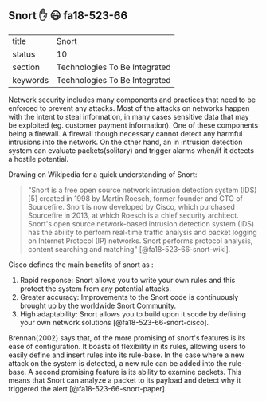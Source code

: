 ## Snort :hand: :smiley: fa18-523-66


|          |                               |
| -------- | ----------------------------- |
| title    | Snort                         | 
| status   | 10                            |
| section  | Technologies To Be Integrated |
| keywords | Technologies To Be Integrated |


Network security includes many components and practices that need to be enforced to prevent any attacks. Most of the attacks on networks
happen with the intent to steal information, in many cases sensitive data that may be exploited (eg. customer payment information). 
One of these components being a firewall. A firewall though necessary cannot detect any harmful intrusions into the network. On the 
other hand, an in intrusion detection system can evaluate packets(solitary) and trigger alarms when/if it detects a hostile potential.

Drawing on Wikipedia for a quick understanding of Snort:
>"Snort is a free open source network intrusion detection system (IDS)[5] created in 1998 by Martin Roesch, former founder and CTO of 
Sourcefire. Snort is now developed by Cisco, which purchased Sourcefire in 2013, at which Roesch is a chief security architect. Snort's 
open source network-based intrusion detection system (IDS) has the ability to perform real-time traffic analysis and packet logging on
Internet Protocol (IP) networks. Snort performs protocol analysis, content searching and matching" [@fa18-523-66-snort-wiki].

Cisco defines the main benefits of snort as :
1. Rapid response: Snort allows you to write your own rules and this protect the system from any potential attacks.
2. Greater accuracy: Improvements to the Snort code is continuously brought up by the worldwide Snort Community.
3. High adaptability: Snort allows you to build upon it scode by defining your own network solutions [@fa18-523-66-snort-cisco].

Brennan(2002) says that, of the more promising of snort's features is its ease of configuration. It boasts of flexibility in its rules,
allowing users to easily define and insert rules into its rule-base. In the case where a new attack on the system is detected, a new rule
can be added into the rule-base. A second promising feature is its ability to examine packets. This means that Snort can analyze a packet 
to its payload and detect why it triggered the alert [@fa18-523-66-snort-paper].
